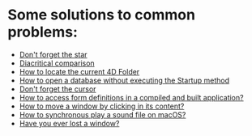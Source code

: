 # Some solutions to common problems:

* <a href="https://github.com/vdelachaux/tip-and-tricks/blob/master/docs/Don't%20forget%20the%20star.md">Don't forget the star</a>
* <a href="https://github.com/vdelachaux/tip-and-tricks/blob/master/docs/Diacritical%20comparison.md">Diacritical comparison</a>
* <a href="https://github.com/vdelachaux/tip-and-tricks/blob/master/docs/How%20to%20locate%20the%20current%204D%20Folder.md">How to locate the current 4D Folder</a>
* <a href="https://github.com/vdelachaux/tip-and-tricks/blob/master/docs/How%20to%20open%20a%20database%20without%20executing%20the%20Startup%20method.md">How to open a database without executing the Startup method</a>
* <a href="https://github.com/vdelachaux/tip-and-tricks/blob/master/docs/Don't%20forget%20the%20cursor.md">Don't forget the cursor</a>
* <a href="https://github.com/vdelachaux/tip-and-tricks/blob/master/docs/Accessing%20form%20definitions%20in%20a%20compiled%20and%20built%20application.md">How to access form definitions in a compiled and built application?</a>
* <a href="https://github.com/vdelachaux/tip-and-tricks/blob/master/docs/How%20to%20move%20a%20window%20by%20clicking%20in%20its%20content.md">How to move a window by clicking in its content?</a>
* <a href="https://github.com/vdelachaux/tip-and-tricks/blob/master/docs/How%20to%20synchronous%20play%20a %20sound%20file%20on%20macOS.md">How to synchronous play a  sound file on macOS?</a>
* <a href="https://github.com/vdelachaux/tip-and-tricks/blob/master/docs/Have%20you%20ever%20lost%20a%20window?.md">Have you ever lost a window?</a>


